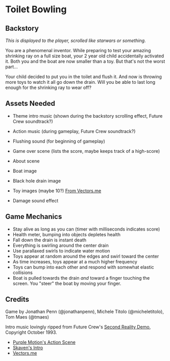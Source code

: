 # Toilet Bowling

## Backstory

*This is displayed to the player, scrolled like starwars or something.*

You are a phenomenal inventor. While preparing to test your amazing shrinking
ray on a full size boat, your 2 year old child accidentally activated it. Both
you and the boat are now smaller than a toy. But that's not the worst part...

Your child decided to put you in the toilet and flush it. And now is throwing
more toys to watch it all go down the drain. Will you be able to last long
enough for the shrinking ray to wear off?


## Assets Needed

- Theme intro music (shown during the backstory scrolling effect, Future Crew soundtrack?)
- Action music (during gameplay, Future Crew soundtrack?)
- Flushing sound (for beginning of gameplay)
- Game over scene (lists the score, maybe keeps track of a high-score)
- About scene
- Boat image
- Black hole drain image
- Toy images (maybe 10?) [From Vectors.me][vm]
- Damage sound effect

  [vm]: https://github.com/jonathanpenn/ToiletBowling

## Game Mechanics

- Stay alive as long as you can (timer with milliseconds indicates score)
- Health meter, bumping into objects depletes health
- Fall down the drain is instant death
- Everything is swirling around the center drain
- Use parallaxed swirls to indicate water motion
- Toys appear at random around the edges and swirl toward the center
- As time increases, toys appear at a much higher frequency
- Toys can bump into each other and respond with somewhat elastic collisions
- Boat is pulled towards the drain *and* toward a finger touching the screen. You "steer" the boat by moving your finger.


## Credits

Game by Jonathan Penn (@jonathanpenn), Michele Titolo (@micheletitolo), Tom Maes (@tmaes)

Intro music lovingly ripped from Future Crew's [Second Reality Demo][sr], Copyright October 1993.

  [sr]: http://en.wikipedia.org/wiki/Second_Reality

- [Purple Motion's Action Scene](http://modarchive.org/index.php?request=view_by_moduleid&query=60400)
- [Skaven's Intro](http://modarchive.org/index.php?request=view_by_moduleid&query=60395)
- [Vectors.me][vm]
